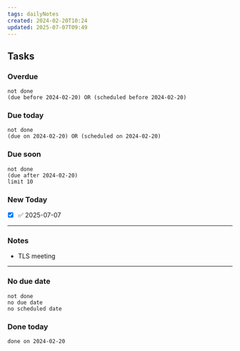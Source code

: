 ```yaml
---
tags: dailyNotes
created: 2024-02-20T10:24
updated: 2025-07-07T09:49
---
```

## Tasks
### Overdue
```tasks
not done
(due before 2024-02-20) OR (scheduled before 2024-02-20)
```

### Due today
```tasks
not done
(due on 2024-02-20) OR (scheduled on 2024-02-20)
```

### Due soon
```tasks
not done
(due after 2024-02-20)
limit 10
```

### New Today
- [x] ✅ 2025-07-07
----
### Notes
- TLS meeting
----
### No due date
```tasks
not done
no due date
no scheduled date
```

### Done today
```tasks
done on 2024-02-20
```
